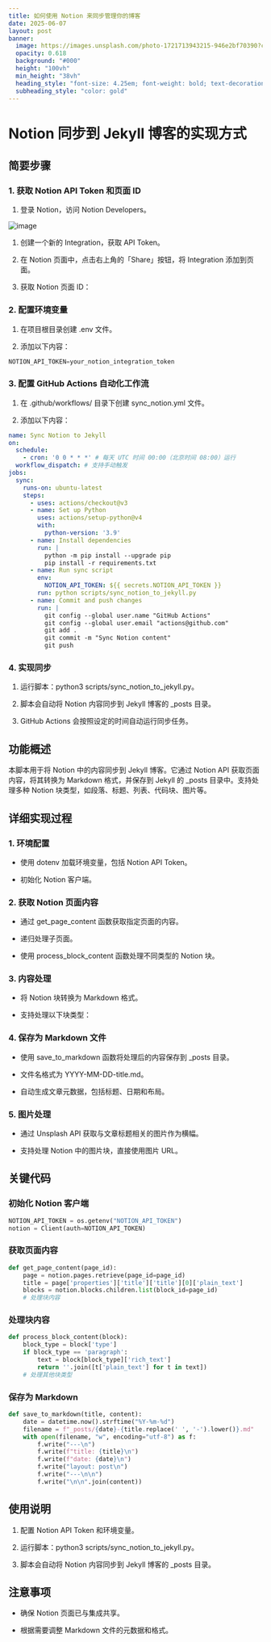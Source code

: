 ```yaml
---
title: 如何使用 Notion 来同步管理你的博客
date: 2025-06-07
layout: post
banner:
  image: https://images.unsplash.com/photo-1721713943215-946e2bf70390?crop=entropy&cs=tinysrgb&fit=max&fm=jpg&ixid=M3w2OTIwMzJ8MHwxfHJhbmRvbXx8fHx8fHx8fDE3NDkyOTk5ODR8&ixlib=rb-4.1.0&q=80&w=1080
  opacity: 0.618
  background: "#000"
  height: "100vh"
  min_height: "38vh"
  heading_style: "font-size: 4.25em; font-weight: bold; text-decoration: underline"
  subheading_style: "color: gold"
---
```


# Notion 同步到 Jekyll 博客的实现方式

## 简要步骤

### 1. 获取 Notion API Token 和页面 ID

1. 登录 Notion，访问 Notion Developers。

![image](https://prod-files-secure.s3.us-west-2.amazonaws.com/a7a0cc5a-89b9-4cda-8686-1fba0ca52f40/d19c1afe-dea5-4312-9333-786b0ba83054/image.png?X-Amz-Algorithm=AWS4-HMAC-SHA256&X-Amz-Content-Sha256=UNSIGNED-PAYLOAD&X-Amz-Credential=ASIAZI2LB466SUQBXYFJ%2F20250607%2Fus-west-2%2Fs3%2Faws4_request&X-Amz-Date=20250607T123944Z&X-Amz-Expires=3600&X-Amz-Security-Token=IQoJb3JpZ2luX2VjEJz%2F%2F%2F%2F%2F%2F%2F%2F%2F%2FwEaCXVzLXdlc3QtMiJGMEQCIGQ6cNOV23vLITQEBCEy%2B6cjoNzalSHni5BB13aswBK8AiAiX3lgMi4s9M6RimzJ0wRsLBr00zt%2Fpohf4hTaKRvvQCr%2FAwh0EAAaDDYzNzQyMzE4MzgwNSIMmHl14mNS6pHGbIdhKtwDFo4yRrtwEtchPKTwEgsss%2Bp5637WYl8ncPe3izvv2m%2FG%2F3XVasirA44jgvVs7jw%2BOqDcFAvjHPtdOryJph9NgvdQwP3g4rlT8zzptwUcQkHgDYZ7UG2cUyxaSVt8n1KxxaBDkarQAYtqgp5QRalgOr2v5pP347tm125IfCxhSn4iWaCTFrs250yNn440DahhrPjpwoeha4Qj8C5i4l1Llr91S9JK3TP4%2B6V%2FwaSNjN036ePDXACArp2MNXQUikDIJ2mvBIDgvIIRBxU2KXibLyRV8wY4XeHZ0wcOCdutCbPjhTBDLhMPPpsLyr4rw77%2FrBLqziWpgHZ3AgFIY35v0PxhUkDOiEZ9xE8auuMzBr0yW51TDshdNOj28egcz4YwD1K23VFOiJoxi0HkIu2%2F%2F4%2BAvG5DHN7cdPSxqCjtcFoOVhp7CaJUvebB5Wzsm8DlOFudH9e0kMeZcko%2BFVDxgtm9wC6SaL0iETXcabm3AgI8iJR7GOdydO%2BBSfJubCssz08M1shwf43%2FeGpBSteE%2BvIkZiig32iCjzOazSDbJ2zT61yicxSBSVE80XNi2f8paxj%2FZdqqHnGk%2F7p1Ai9%2BfJO4hGXP0fxMjVn3sdVIX5hdPV6Sq9jwx%2FVYy60wr8OQwgY6pgGtesWEEprN%2BXzWxKcpxejYEvPya5wcMfU4ZcZ2XDo7aR9KPrqSCKqb7X5FUMf2L%2FQ2iNqG816P18VNPfGFhv4qTATwW9itkaIZKqDFRoiTwtjEintY37TDpPk0JKBXUdq%2BQsCzGi90fzqDG0qcXf4sCFSeG1mll%2FB1hC17BLlaKAeK%2FyTjnO5qypsUFf%2FipQGSOQ5UemVuGFjaMkuajDA4APUTzV2s&X-Amz-Signature=3fc98301ccf1c43459c9b95d873cb56e1111050a276b92c22e09941825ed7e0b&X-Amz-SignedHeaders=host&x-id=GetObject)

1. 创建一个新的 Integration，获取 API Token。

1. 在 Notion 页面中，点击右上角的「Share」按钮，将 Integration 添加到页面。

1. 获取 Notion 页面 ID：


### 2. 配置环境变量

1. 在项目根目录创建 .env 文件。

1. 添加以下内容：

```javascript
NOTION_API_TOKEN=your_notion_integration_token
```

### 3. 配置 GitHub Actions 自动化工作流

1. 在 .github/workflows/ 目录下创建 sync_notion.yml 文件。

1. 添加以下内容：

```yaml
name: Sync Notion to Jekyll
on:
  schedule:
    - cron: '0 0 * * *' # 每天 UTC 时间 00:00（北京时间 08:00）运行
  workflow_dispatch: # 支持手动触发
jobs:
  sync:
    runs-on: ubuntu-latest
    steps:
      - uses: actions/checkout@v3
      - name: Set up Python
        uses: actions/setup-python@v4
        with:
          python-version: '3.9'
      - name: Install dependencies
        run: |
          python -m pip install --upgrade pip
          pip install -r requirements.txt
      - name: Run sync script
        env:
          NOTION_API_TOKEN: ${{ secrets.NOTION_API_TOKEN }}
        run: python scripts/sync_notion_to_jekyll.py
      - name: Commit and push changes
        run: |
          git config --global user.name "GitHub Actions"
          git config --global user.email "actions@github.com"
          git add .
          git commit -m "Sync Notion content"
          git push
```

### 4. 实现同步

1. 运行脚本：python3 scripts/sync_notion_to_jekyll.py。

1. 脚本会自动将 Notion 内容同步到 Jekyll 博客的 _posts 目录。

1. GitHub Actions 会按照设定的时间自动运行同步任务。

## 功能概述

本脚本用于将 Notion 中的内容同步到 Jekyll 博客。它通过 Notion API 获取页面内容，将其转换为 Markdown 格式，并保存到 Jekyll 的 _posts 目录中。支持处理多种 Notion 块类型，如段落、标题、列表、代码块、图片等。

## 详细实现过程

### 1. 环境配置

- 使用 dotenv 加载环境变量，包括 Notion API Token。

- 初始化 Notion 客户端。

### 2. 获取 Notion 页面内容

- 通过 get_page_content 函数获取指定页面的内容。

- 递归处理子页面。

- 使用 process_block_content 函数处理不同类型的 Notion 块。

### 3. 内容处理

- 将 Notion 块转换为 Markdown 格式。

- 支持处理以下块类型：


### 4. 保存为 Markdown 文件

- 使用 save_to_markdown 函数将处理后的内容保存到 _posts 目录。

- 文件名格式为 YYYY-MM-DD-title.md。

- 自动生成文章元数据，包括标题、日期和布局。

### 5. 图片处理

- 通过 Unsplash API 获取与文章标题相关的图片作为横幅。

- 支持处理 Notion 中的图片块，直接使用图片 URL。

## 关键代码

### 初始化 Notion 客户端

```python
NOTION_API_TOKEN = os.getenv("NOTION_API_TOKEN")
notion = Client(auth=NOTION_API_TOKEN)
```

### 获取页面内容

```python
def get_page_content(page_id):
    page = notion.pages.retrieve(page_id=page_id)
    title = page['properties']['title']['title'][0]['plain_text']
    blocks = notion.blocks.children.list(block_id=page_id)
    # 处理块内容
```

### 处理块内容

```python
def process_block_content(block):
    block_type = block['type']
    if block_type == 'paragraph':
        text = block[block_type]['rich_text']
        return ''.join([t['plain_text'] for t in text])
    # 处理其他块类型
```

### 保存为 Markdown

```python
def save_to_markdown(title, content):
    date = datetime.now().strftime("%Y-%m-%d")
    filename = f"_posts/{date}-{title.replace(' ', '-').lower()}.md"
    with open(filename, "w", encoding="utf-8") as f:
        f.write("---\n")
        f.write(f"title: {title}\n")
        f.write(f"date: {date}\n")
        f.write("layout: post\n")
        f.write("---\n\n")
        f.write("\n\n".join(content))
```

## 使用说明

1. 配置 Notion API Token 和环境变量。

1. 运行脚本：python3 scripts/sync_notion_to_jekyll.py。

1. 脚本会自动将 Notion 内容同步到 Jekyll 博客的 _posts 目录。

## 注意事项

- 确保 Notion 页面已与集成共享。

- 根据需要调整 Markdown 文件的元数据和格式。